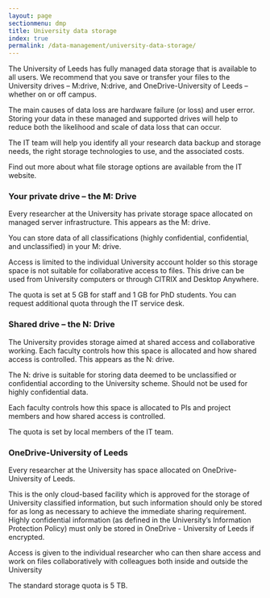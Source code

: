 ```yaml
---
layout: page
sectionmenu: dmp
title: University data storage
index: true
permalink: /data-management/university-data-storage/
---
```


The University of Leeds has fully managed data storage that is available to all users. We recommend that you save or transfer your files to the University drives – M:drive, N:drive, and OneDrive-University of Leeds – whether on or off campus.

The main causes of data loss are hardware failure (or loss) and user error. Storing your data in these managed and supported drives will help to reduce both the likelihood and scale of data loss that can occur.

The IT team will help you identify all your research data backup and storage needs, the right storage technologies to use, and the associated costs.

Find out more about what file storage options are available from the IT website.

### Your private drive – the M: Drive

Every researcher at the University has private storage space allocated on managed server infrastructure. This appears as the M: drive.

You can store data of all classifications (highly confidential, confidential, and unclassified) in your M: drive.

Access is limited to the individual University account holder so this storage space is not suitable for collaborative access to files. This drive can be used from University computers or through CITRIX and Desktop Anywhere.

The quota is set at 5 GB for staff and 1 GB for PhD students. You can request additional quota through the IT service desk.

### Shared drive – the N: Drive

The University provides storage aimed at shared access and collaborative working.  Each faculty controls how this space is allocated and how shared access is controlled. This appears as the N: drive.

The N: drive is suitable for storing data deemed to be unclassified or confidential according to the University scheme. Should not be used for highly confidential data.

Each faculty controls how this space is allocated to PIs and project members and how shared access is controlled.

The quota is set by local members of the IT team.

### OneDrive-University of Leeds

Every researcher at the University has space allocated on OneDrive-University of Leeds.

This is the only cloud-based facility which is approved for the storage of University classified information, but such information should only be stored for as long as necessary to achieve the immediate sharing requirement. Highly confidential information (as defined in the University’s Information Protection Policy) must only be stored in OneDrive - University of Leeds if encrypted. 

Access is given to the individual researcher who can then share access and work on files collaboratively with colleagues both inside and outside the University

The standard storage quota is 5 TB.
